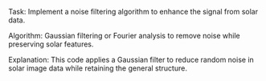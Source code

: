 Task: Implement a noise filtering algorithm to enhance the signal from solar data.

Algorithm: Gaussian filtering or Fourier analysis to remove noise while preserving solar features.

Explanation: This code applies a Gaussian filter to reduce random noise in solar image data while retaining the general structure.
